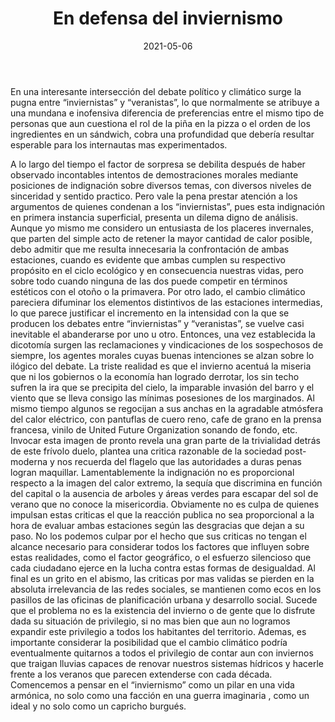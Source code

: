 ﻿---
layout: post
title:  En defensa del inviernismo
date:  2021-05-06
---
En una interesante intersección del debate político y climático surge la pugna entre “inviernistas” y “veranistas”, lo que normalmente se atribuye a una mundana e inofensiva diferencia de preferencias entre el mismo tipo de personas que aun cuestiona el rol de la piña en la pizza o el orden de los ingredientes en un sándwich, cobra una profundidad que debería resultar esperable para los internautas mas experimentados.
<!--sep-->
A lo largo del tiempo el factor de sorpresa se debilita después de haber observado incontables intentos de demostraciones morales mediante posiciones de indignación sobre diversos temas, con diversos niveles de sinceridad y sentido practico. Pero vale la pena prestar atención a los argumentos de quienes condenan a los “inviernistas”, pues esta indignación en primera instancia superficial, presenta un dilema digno de análisis.
Aunque yo mismo me considero un entusiasta de los placeres invernales, que parten del simple acto de retener la mayor cantidad de calor posible, debo admitir que me resulta innecesaria la confrontación de ambas estaciones, cuando es evidente que ambas cumplen su respectivo propósito en el ciclo ecológico y en consecuencia nuestras vidas, pero sobre todo cuando ninguna de las dos puede competir en términos estéticos con el otoño o la primavera.
Por otro lado, el cambio climático pareciera difuminar los elementos distintivos de las estaciones intermedias, lo que parece justificar el incremento en la intensidad con la que se producen los debates entre “inviernistas”  y “veranistas”, se vuelve casi inevitable el abanderarse por uno u otro. Entonces, una vez establecida la dicotomía surgen las reclamaciones y vindicaciones de los sospechosos de siempre, los agentes morales cuyas buenas intenciones se alzan sobre lo ilógico del debate.
La triste realidad es que el invierno acentuá la miseria que ni los gobiernos o la economía han logrado derrotar, los sin techo sufren la ira que se precipita del cielo, la imparable invasión del barro y el viento que se lleva consigo las mínimas posesiones de los marginados. Al mismo tiempo algunos se regocijan a sus anchas en la agradable atmósfera del calor eléctrico, con pantuflas de cuero reno, cafe de grano en la prensa francesa, vinilo de United Future Organization sonando de fondo, etc.
Invocar esta imagen de pronto revela una gran parte de la trivialidad detrás de este frívolo duelo, plantea una critica razonable de la sociedad post-moderna y nos recuerda del flagelo que las autoridades a duras penas logran maquillar. Lamentablemente la indignación no es proporcional respecto a la imagen del calor extremo, la sequía que discrimina en función del capital o la ausencia de arboles y áreas verdes para escapar del sol de verano que no conoce la misericordia.
Obviamente no es culpa de quienes impulsan estas criticas el que la reacción publica no sea proporcional a la hora de evaluar ambas estaciones según las desgracias que dejan a su paso. No los podemos culpar por el hecho que sus criticas no tengan el alcance necesario para considerar todos los factores que influyen sobre estas realidades, como el factor geográfico, o el esfuerzo silencioso que cada ciudadano ejerce en la lucha contra estas formas de desigualdad.
Al final es un grito en el abismo, las criticas por mas validas se pierden en la absoluta irrelevancia de las redes sociales, se mantienen como ecos en los pasillos de las oficinas de planificación urbana y desarrollo social. Sucede que el problema no es la existencia del invierno o de gente que lo disfrute dada su situación de privilegio, si no mas bien que aun no logramos expandir este privilegio a todos los habitantes del territorio.
Ademas, es importante considerar la posibilidad que el cambio climático podría eventualmente quitarnos a todos el privilegio de contar aun con inviernos que traigan lluvias capaces de renovar nuestros sistemas hídricos y hacerle frente a los veranos que parecen extenderse con cada década. Comencemos a pensar en el “inviernismo” como un pilar en una vida armónica, no solo como una facción en una guerra imaginaria , como un ideal y no solo como un capricho burgués.
